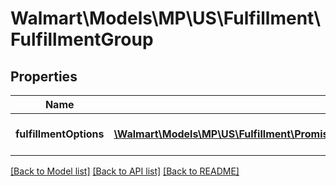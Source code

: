 # Walmart\Models\MP\US\Fulfillment\FulfillmentGroup

## Properties

Name | Type | Description | Notes
------------ | ------------- | ------------- | -------------
**fulfillmentOptions** | [**\Walmart\Models\MP\US\Fulfillment\PromiseFulfillments200ResponsePayloadFulfillmentPlansInnerFulfillmentModulesInnerFulfillmentGroupsInnerFulfillmentOptionsInner[]**](PromiseFulfillments200ResponsePayloadFulfillmentPlansInnerFulfillmentModulesInnerFulfillmentGroupsInnerFulfillmentOptionsInner.md) | Fulfillment options details. | [optional]


[[Back to Model list]](./) [[Back to API list]](../../../../../README.md#supported-apis) [[Back to README]](../../../../../README.md)
